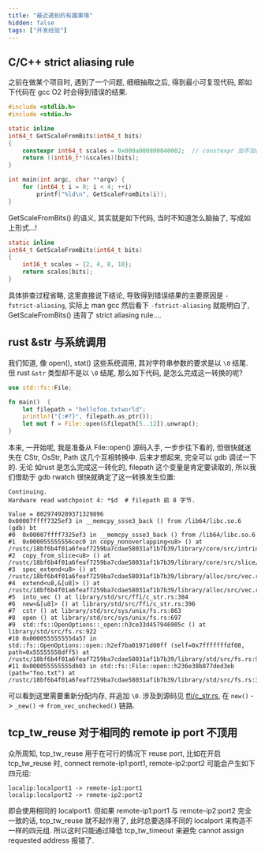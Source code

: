 ```yaml
---
title: "最近遇到的有趣事情"
hidden: false
tags: ["开发经验"]
---
```


## C/C++ strict aliasing rule

之前在做某个项目时, 遇到了一个问题, 细细抽取之后, 得到最小可复现代码, 即如下代码在 gcc O2 时会得到错误的结果.

```c
#include <stdlib.h>
#include <stdio.h>

static inline
int64_t GetScaleFromBits(int64_t bits)
{
    constexpr int64_t scales = 0x000a000800040002;  // constexpr 加不加都会报错.
    return ((int16_t*)&scales)[bits];
}

int main(int argc, char **argv) {
    for (int64_t i = 0; i < 4; ++i)
        printf("%ld\n", GetScaleFromBits(i));
}
```

GetScaleFromBits() 的语义, 其实就是如下代码, 当时不知道怎么脑抽了, 写成如上形式...!

```c
static inline
int64_t GetScaleFromBits(int64_t bits)
{
    int16_t scales = {2, 4, 8, 10};
    return scales[bits];
}
```

具体排查过程省略, 这里直接说下结论, 导致得到错误结果的主要原因是 `-fstrict-aliasing`, 实际上 man gcc 然后看下 `-fstrict-aliasing` 就能明白了, GetScaleFromBits() 违背了 strict aliasing rule....

## rust &str 与系统调用

我们知道, 像 open(), stat() 这些系统调用, 其对字符串参数的要求是以 `\0` 结尾. 但 rust `&str` 类型却不是以 `\0` 结尾, 那么如下代码, 是怎么完成这一转换的呢?

```rust
use std::fs::File;

fn main()  {
    let filepath = "hellofoo.txtworld";
    println!("{:#?}", filepath.as_ptr());
    let mut f = File::open(&filepath[5..12]).unwrap();
}
```

本来, 一开始呢, 我是准备从 File::open() 源码入手, 一步步往下看的, 但很快就迷失在 CStr, OsStr, Path 这几个互相转换中. 后来才想起来, 完全可以 gdb 调试一下的. 无论 如rust 是怎么完成这一转化的, filepath 这个变量是肯定要读取的, 所以我们借助于 gdb rwatch 很快就确定了这一转换发生位置:

```
Continuing.
Hardware read watchpoint 4: *$d  # filepath 前 8 字节.

Value = 8029749289371329896
0x00007ffff7325ef3 in __memcpy_ssse3_back () from /lib64/libc.so.6
(gdb) bt
#0  0x00007ffff7325ef3 in __memcpy_ssse3_back () from /lib64/libc.so.6
#1  0x000055555556cec0 in copy_nonoverlapping<u8> () at /rustc/18bf6b4f01a6feaf7259ba7cdae58031af1b7b39/library/core/src/intrinsics.rs:1858
#2  copy_from_slice<u8> () at /rustc/18bf6b4f01a6feaf7259ba7cdae58031af1b7b39/library/core/src/slice/mod.rs:2524
#3  spec_extend<u8> () at /rustc/18bf6b4f01a6feaf7259ba7cdae58031af1b7b39/library/alloc/src/vec.rs:2227
#4  extend<u8,&[u8]> () at /rustc/18bf6b4f01a6feaf7259ba7cdae58031af1b7b39/library/alloc/src/vec.rs:2368
#5  into_vec () at library/std/src/ffi/c_str.rs:384
#6  new<&[u8]> () at library/std/src/ffi/c_str.rs:396
#7  cstr () at library/std/src/sys/unix/fs.rs:863
#8  open () at library/std/src/sys/unix/fs.rs:697
#9  std::fs::OpenOptions::_open::h3ce33d457946905c () at library/std/src/fs.rs:922
#10 0x000055555555da57 in std::fs::OpenOptions::open::h2ef7ba01971d00ff (self=0x7fffffffdf08, path=0x55555558dff5) at /rustc/18bf6b4f01a6feaf7259ba7cdae58031af1b7b39/library/std/src/fs.rs:918
#11 0x000055555555db03 in std::fs::File::open::h236e38b877ded3eb (path="foo.txt") at /rustc/18bf6b4f01a6feaf7259ba7cdae58031af1b7b39/library/std/src/fs.rs:335
```

可以看到这里需要重新分配内存, 并追加 `\0`. 涉及到源码见 [ffi/c_str.rs](https://hidva.com/g?u=https://github.com/rust-lang/rust/blob/master/library/std/src/ffi/c_str.rs), 在 `new()` -> `_new()` -> `from_vec_unchecked()` 链路.

## tcp_tw_reuse 对于相同的 remote ip port 不顶用

众所周知, tcp_tw_reuse 用于在可行的情况下 reuse port, 比如在开启 tcp_tw_reuse 时, connect remote-ip1:port1, remote-ip2:port2 可能会产生如下四元组:

```
localip:localport1 -> remote-ip1:port1
localip:localport2 -> remote-ip2:port2
```

即会使用相同的 localport1. 但如果 remote-ip1:port1 与 remote-ip2:port2 完全一致的话, tcp_tw_reuse 就不起作用了, 此时总要选择不同的 localport 来构造不一样的四元组. 所以这时只能通过降低 tcp_tw_timeout 来避免 cannot assign requested address 报错了.




